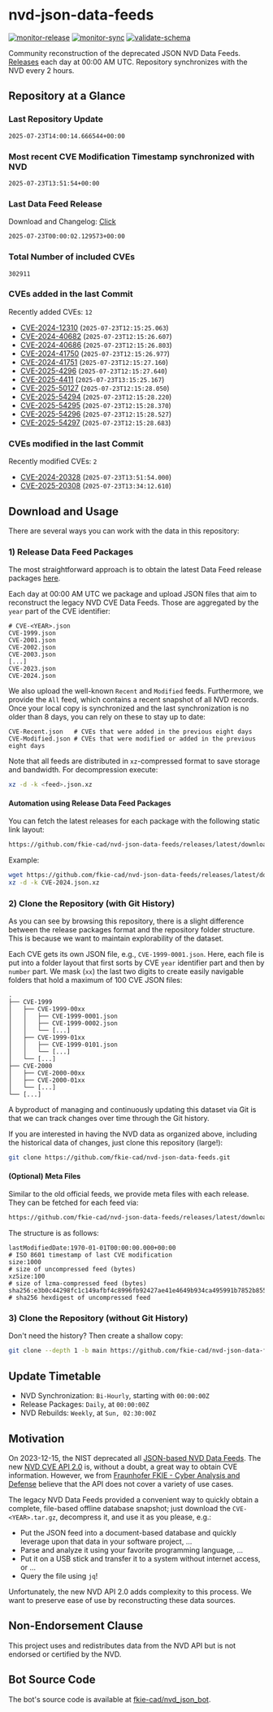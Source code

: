 # nvd-json-data-feeds

[![monitor-release](https://github.com/fkie-cad/nvd-json-data-feeds/actions/workflows/monitor_release.yml/badge.svg)](https://github.com/fkie-cad/nvd-json-data-feeds/actions/workflows/monitor_release.yml)
[![monitor-sync](https://github.com/fkie-cad/nvd-json-data-feeds/actions/workflows/monitor_sync.yml/badge.svg)](https://github.com/fkie-cad/nvd-json-data-feeds/actions/workflows/monitor_sync.yml)
[![validate-schema](https://github.com/fkie-cad/nvd-json-data-feeds/actions/workflows/validate_schema.yml/badge.svg)](https://github.com/fkie-cad/nvd-json-data-feeds/actions/workflows/validate_schema.yml)

Community reconstruction of the deprecated JSON NVD Data Feeds.
[Releases](https://github.com/fkie-cad/nvd-json-data-feeds/releases/latest) each day at 00:00 AM UTC.
Repository synchronizes with the NVD every 2 hours.

## Repository at a Glance

### Last Repository Update

```plain
2025-07-23T14:00:14.666544+00:00
```

### Most recent CVE Modification Timestamp synchronized with NVD

```plain
2025-07-23T13:51:54+00:00
```

### Last Data Feed Release

Download and Changelog: [Click](https://github.com/fkie-cad/nvd-json-data-feeds/releases/latest)

```plain
2025-07-23T00:00:02.129573+00:00
```

### Total Number of included CVEs

```plain
302911
```

### CVEs added in the last Commit

Recently added CVEs: `12`

- [CVE-2024-12310](CVE-2024/CVE-2024-123xx/CVE-2024-12310.json) (`2025-07-23T12:15:25.063`)
- [CVE-2024-40682](CVE-2024/CVE-2024-406xx/CVE-2024-40682.json) (`2025-07-23T12:15:26.607`)
- [CVE-2024-40686](CVE-2024/CVE-2024-406xx/CVE-2024-40686.json) (`2025-07-23T12:15:26.803`)
- [CVE-2024-41750](CVE-2024/CVE-2024-417xx/CVE-2024-41750.json) (`2025-07-23T12:15:26.977`)
- [CVE-2024-41751](CVE-2024/CVE-2024-417xx/CVE-2024-41751.json) (`2025-07-23T12:15:27.160`)
- [CVE-2025-4296](CVE-2025/CVE-2025-42xx/CVE-2025-4296.json) (`2025-07-23T12:15:27.640`)
- [CVE-2025-4411](CVE-2025/CVE-2025-44xx/CVE-2025-4411.json) (`2025-07-23T13:15:25.167`)
- [CVE-2025-50127](CVE-2025/CVE-2025-501xx/CVE-2025-50127.json) (`2025-07-23T12:15:28.050`)
- [CVE-2025-54294](CVE-2025/CVE-2025-542xx/CVE-2025-54294.json) (`2025-07-23T12:15:28.220`)
- [CVE-2025-54295](CVE-2025/CVE-2025-542xx/CVE-2025-54295.json) (`2025-07-23T12:15:28.370`)
- [CVE-2025-54296](CVE-2025/CVE-2025-542xx/CVE-2025-54296.json) (`2025-07-23T12:15:28.527`)
- [CVE-2025-54297](CVE-2025/CVE-2025-542xx/CVE-2025-54297.json) (`2025-07-23T12:15:28.683`)


### CVEs modified in the last Commit

Recently modified CVEs: `2`

- [CVE-2024-20328](CVE-2024/CVE-2024-203xx/CVE-2024-20328.json) (`2025-07-23T13:51:54.000`)
- [CVE-2025-20308](CVE-2025/CVE-2025-203xx/CVE-2025-20308.json) (`2025-07-23T13:34:12.610`)


## Download and Usage

There are several ways you can work with the data in this repository:

### 1) Release Data Feed Packages

The most straightforward approach is to obtain the latest Data Feed release packages [here](https://github.com/fkie-cad/nvd-json-data-feeds/releases/latest).

Each day at 00:00 AM UTC we package and upload JSON files that aim to reconstruct the legacy NVD CVE Data Feeds.
Those are aggregated by the `year` part of the CVE identifier:

```
# CVE-<YEAR>.json
CVE-1999.json
CVE-2001.json
CVE-2002.json
CVE-2003.json
[...]
CVE-2023.json
CVE-2024.json
```

We also upload the well-known `Recent` and `Modified` feeds.
Furthermore, we provide the `All` feed, which contains a recent snapshot of all NVD records.
Once your local copy is synchronized and the last synchronization is no older than 8 days, you can rely on these to stay up to date:

```plain
CVE-Recent.json   # CVEs that were added in the previous eight days
CVE-Modified.json # CVEs that were modified or added in the previous eight days
```

Note that all feeds are distributed in `xz`-compressed format to save storage and bandwidth.
For decompression execute:

```sh
xz -d -k <feed>.json.xz
```

#### Automation using Release Data Feed Packages

You can fetch the latest releases for each package with the following static link layout:

```sh
https://github.com/fkie-cad/nvd-json-data-feeds/releases/latest/download/CVE-<YEAR>.json.xz
```

Example:

```sh
wget https://github.com/fkie-cad/nvd-json-data-feeds/releases/latest/download/CVE-2024.json.xz
xz -d -k CVE-2024.json.xz
```

### 2) Clone the Repository (with Git History)

As you can see by browsing this repository, there is a slight difference between the release packages format and the repository folder structure.
This is because we want to maintain explorability of the dataset.

Each CVE gets its own JSON file, e.g., `CVE-1999-0001.json`.
Here, each file is put into a folder layout that first sorts by CVE `year` identifier part and then by `number` part.
We mask (`xx`) the last two digits to create easily navigable folders that hold a maximum of 100 CVE JSON files:

```plain
.
├── CVE-1999
│   ├── CVE-1999-00xx
│   │   ├── CVE-1999-0001.json
│   │   ├── CVE-1999-0002.json
│   │   └── [...]
│   ├── CVE-1999-01xx
│   │   ├── CVE-1999-0101.json
│   │   └── [...]
│   └── [...]
├── CVE-2000
│   ├── CVE-2000-00xx
│   ├── CVE-2000-01xx
│   └── [...]
└── [...]
```

A byproduct of managing and continuously updating this dataset via Git is that we can track changes over time through the Git history.

If you are interested in having the NVD data as organized above, including the historical data of changes, just clone this repository (large!):

```sh
git clone https://github.com/fkie-cad/nvd-json-data-feeds.git
```

#### (Optional) Meta Files

Similar to the old official feeds, we provide meta files with each release. They can be fetched for each feed via:

```sh
https://github.com/fkie-cad/nvd-json-data-feeds/releases/latest/download/CVE-<YEAR>.meta
```

The structure is as follows:

```plain
lastModifiedDate:1970-01-01T00:00:00.000+00:00                          # ISO 8601 timestamp of last CVE modification
size:1000                                                               # size of uncompressed feed (bytes)
xzSize:100                                                              # size of lzma-compressed feed (bytes)
sha256:e3b0c44298fc1c149afbf4c8996fb92427ae41e4649b934ca495991b7852b855 # sha256 hexdigest of uncompressed feed
```

### 3) Clone the Repository (without Git History)

Don't need the history? Then create a shallow copy:

```sh
git clone --depth 1 -b main https://github.com/fkie-cad/nvd-json-data-feeds.git
```


## Update Timetable

* NVD Synchronization: `Bi-Hourly`, starting with `00:00:00Z`
* Release Packages: `Daily`, at `00:00:00Z`
* NVD Rebuilds: `Weekly`, at `Sun, 02:30:00Z`


## Motivation

On 2023-12-15, the NIST deprecated all [JSON-based NVD Data Feeds](https://nvd.nist.gov/vuln/data-feeds#divRetirementBanner-1).
The new [NVD CVE API 2.0](https://nvd.nist.gov/developers/vulnerabilities) is, without a doubt, a great way to obtain CVE information.
However, we from [Fraunhofer FKIE - Cyber Analysis and Defense](https://www.fkie.fraunhofer.de/en/departments/cad.html) believe that the API does not cover a variety of use cases.

The legacy NVD Data Feeds provided a convenient way to quickly obtain a complete, file-based offline database snapshot; just download the `CVE-<YEAR>.tar.gz`, decompress it, and use it as you please, e.g.:

- Put the JSON feed into a document-based database and quickly leverage upon that data in your software project, ...
- Parse and analyze it using your favorite programming language, ...
- Put it on a USB stick and transfer it to a system without internet access, or ...
- Query the file using `jq`!

Unfortunately, the new NVD API 2.0 adds complexity to this process.
We want to preserve ease of use by reconstructing these data sources.

## Non-Endorsement Clause

This project uses and redistributes data from the NVD API but is not endorsed or certified by the NVD.

## Bot Source Code

The bot's source code is available at [fkie-cad/nvd\_json\_bot](https://github.com/fkie-cad/nvd_json_bot).